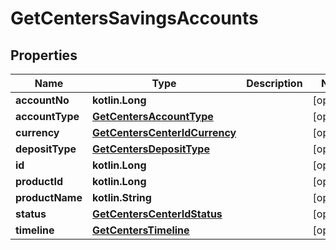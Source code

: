 
# GetCentersSavingsAccounts

## Properties
| Name | Type | Description | Notes |
| ------------ | ------------- | ------------- | ------------- |
| **accountNo** | **kotlin.Long** |  |  [optional] |
| **accountType** | [**GetCentersAccountType**](GetCentersAccountType.md) |  |  [optional] |
| **currency** | [**GetCentersCenterIdCurrency**](GetCentersCenterIdCurrency.md) |  |  [optional] |
| **depositType** | [**GetCentersDepositType**](GetCentersDepositType.md) |  |  [optional] |
| **id** | **kotlin.Long** |  |  [optional] |
| **productId** | **kotlin.Long** |  |  [optional] |
| **productName** | **kotlin.String** |  |  [optional] |
| **status** | [**GetCentersCenterIdStatus**](GetCentersCenterIdStatus.md) |  |  [optional] |
| **timeline** | [**GetCentersTimeline**](GetCentersTimeline.md) |  |  [optional] |



